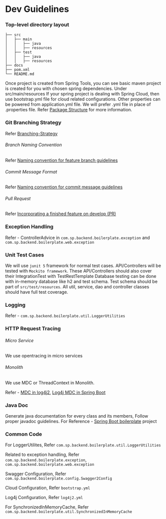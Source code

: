 # Dev Guidelines

### Top-level directory layout

    ├── src
    │   ├── main
    │   │   ├── java
    │   │   ├── resources
    │   ├── test
    │   │   ├── java
    │   │   ├── resources
    ├── docs
    ├── pom.xml
    └── README.md

Once project is created from Spring Tools, you can see basic maven project is created for you with chosen spring dependencies. 
Under src/main/resources If your spring project is dealing with Spring Cloud, then use bootstrap.yml file for cloud related configurations. Other properties can be powered from application.yml file.
We will prefer .yml file in place of .properties file.
Refer [Package Structure](https://docs.google.com/document/d/1pc0mhAToil6K3kmknUdrpfayNYGkRwvrTzx1lElYP08/edit#) for more information.

### Git Branching Strategy

Refer [Branching-Strategy](https://docs.google.com/document/d/1zMBsAFxcE93J0lr98zwoV5Cy89-2u5xigpR_eG1Ugns/edit#heading=h.5x0d5h95i329)

###### Branch Naming Convention

Refer [Naming convention for feature branch guidelines](https://docs.google.com/document/d/1zMBsAFxcE93J0lr98zwoV5Cy89-2u5xigpR_eG1Ugns/edit#heading=h.awhel6pw88o3)

###### Commit Message Format

Refer [Naming convention for commit message guidelines](https://docs.google.com/document/d/1zMBsAFxcE93J0lr98zwoV5Cy89-2u5xigpR_eG1Ugns/edit#heading=h.aggiqwqdmqn5)

###### Pull Request

Refer [Incorporating a finished feature on develop (PR)](https://docs.google.com/document/d/1zMBsAFxcE93J0lr98zwoV5Cy89-2u5xigpR_eG1Ugns/edit#heading=h.aggiqwqdmqn5)

### Exception Handling

Refer - ControllerAdvice in `com.sp.backend.boilerplate.exception` and `com.sp.backend.boilerplate.web.exception`
	
### Unit Test Cases

We will use `junit 5` framework for normal test cases.
API/Controllers will be tested with `Mockito framework`. These API/Controllers should also cover their IntegrationTest with TestRestTemplate
Database testing can be done with in-memory database like h2 and test schema.
Test schema should be part of `src/test/resources`.
All util, service, dao and controller classes should have full test coverage.

### Logging

Refer - `com.sp.backend.boilerplate.util.LoggerUtilities`

### HTTP Request Tracing
###### Micro Service
We use opentracing in micro services

###### Monolith
We use MDC or ThreadContext in Monolith.

Refer - [MDC in log4j2](https://www.baeldung.com/mdc-in-log4j-2-logback), [Log4j MDC in Spring Boot](https://medium.com/sipios/how-to-use-log4j-and-mdc-in-java-spring-boot-application-26b1a77f5c3e)
			
### Java Doc

Generate java documentation for every class and its members, Follow proper javadoc guidelines.
For Reference - [Spring Boot boilerplate](https://bitbucket.org/rochedis/ow-fhir-db-poc-scratch) project
	
### Common Code

For LoggerUtilites, Refer `com.sp.backend.boilerplate.util.LoggerUtilities`

Related to exception handling, Refer `com.sp.backend.boilerplate.exception`, `com.sp.backend.boilerplate.web.exception`

Swagger Configuration, Refer `com.sp.backend.boilerplate.config.Swagger2Config`

Cloud Configuration, Refer `bootstrap.yml`

Log4j Configuration, Refer `log4j2.yml`

For SynchronizedInMemoryCache, Refer `com.sp.backend.boilerplate.util.SynchronizedInMemoryCache`

